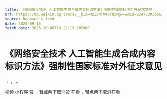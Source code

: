 ```yaml
---
title: 《网络安全技术 人工智能生成合成内容标识方法》强制性国家标准对外征求意见
url: https://mp.weixin.qq.com/s?__biz=MzI5NTM4OTQ5Mg==&mid=2247630366&idx=2&sn=7a1693bbbbc774b0e8c9a0edca1013ac
source: Doonsec's feed
date: 2024-09-15
fetch_date: 2025-10-06T18:22:19.705080
---
```


# 《网络安全技术 人工智能生成合成内容标识方法》强制性国家标准对外征求意见

：
，
。

视频
小程序
赞
，轻点两下取消赞
在看
，轻点两下取消在看